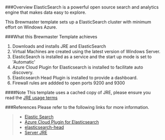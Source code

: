 ###Overview
ElasticSearch is a powerful open source search and analytics engine that makes data easy to explore. 

This Brewmaster template sets up a ElasticSearch cluster with minimum effort on Windows Azure.

###What this Brewmaster Template achieves
1. Downloads and installs JRE and ElasticSearch
2. Virtual Machines are created using the latest version of Windows Server.
3. ElasticSearch is installed as a service and the start up mode is set to 'Automatic'
4. Azure Cloud Plugin for Elasticsearch is installed to facilitate auto discovery.
5. Elasticsearch Head Plugin is installed to provide a dashboard.
6. Firewall rules are addded to open ports 9200 and 9300

####Note
This template uses a cached copy of JRE, please ensure you read the [JRE usage terms](http://www.oracle.com/technetwork/java/javase/terms/license/index.html)

###References
Please refer to the following links for more information.
> - [Elastic Search](http://www.elasticsearch.org/)
> - [Azure Cloud Plugin for Elasticsearch](https://github.com/elasticsearch/elasticsearch-cloud-azure)
> - [elasticsearch-head](https://github.com/mobz/elasticsearch-head)
> - [Server JRE](http://www.oracle.com/technetwork/java/javase/downloads/server-jre8-downloads-2133154.html)
